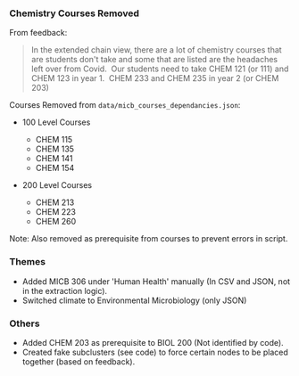 ### Chemistry Courses Removed

From feedback: 
> In the extended chain view, there are a lot of chemistry courses that are students don't take and some that are listed are the headaches left over from Covid.  Our students need to take CHEM 121 (or 111) and CHEM 123 in year 1.  CHEM 233 and CHEM 235 in year 2 (or CHEM 203)

Courses Removed from `data/micb_courses_dependancies.json`:

- 100 Level Courses
    - CHEM 115
    - CHEM 135
    - CHEM 141
    - CHEM 154

- 200 Level Courses
    - CHEM 213
    - CHEM 223
    - CHEM 260

Note: Also removed as prerequisite from courses to prevent errors in script.

### Themes

- Added MICB 306 under 'Human Health' manually (In CSV and JSON, not in the extraction logic).
- Switched climate to Environmental Microbiology (only JSON)

### Others

- Added CHEM 203 as prerequisite to BIOL 200 (Not identified by code).
- Created fake subclusters (see code) to force certain nodes to be placed together (based on feedback).